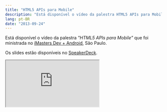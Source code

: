 ```yaml
---
title: "HTML5 APIs para Mobile"
description: "Está disponível o vídeo da palestra HTML5 APIs para Mobile que foi ministrada no iMasters Dev + Android, São Paulo."
lang: pt-BR
date: "2013-09-24"
---
```


<p>Está disponível o vídeo da palestra <em>"HTML5 APIs para Mobile"</em> que foi ministrada no <a href="intercon.imasters.com.br/dev/android/">iMasters Dev + Android</a>, São Paulo.</p>

<p>Os slides estão disponíveis no <a href="https://speakerdeck.com/zenorocha/html5-apis-para-mobile">SpeakerDeck</a>.</p>

<div class="iframe-wrap">
  <iframe src="http://www.youtube.com/embed/ncYj9Z8LwNM">
  </iframe>
</div>
